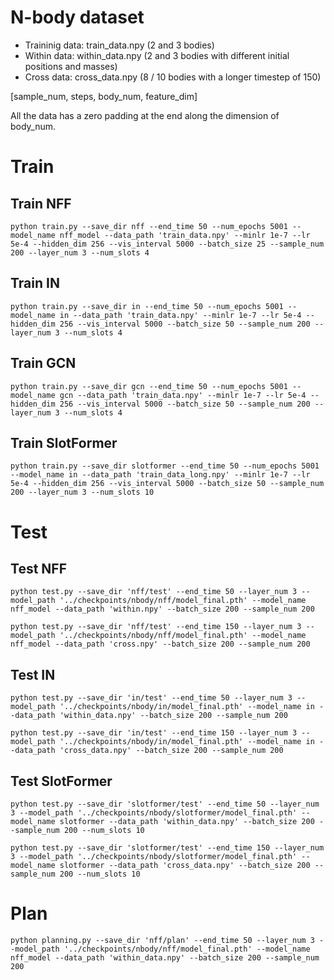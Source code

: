 # N-body dataset
* Traininig data: train_data.npy (2 and 3 bodies)
* Within data: within_data.npy (2 and 3 bodies with different initial positions and masses)
* Cross data: cross_data.npy (8 / 10 bodies with a longer timestep of 150)

[sample_num, steps, body_num, feature_dim]

All the data has a zero padding at the end along the dimension of body_num.
# Train
## Train NFF
```
python train.py --save_dir nff --end_time 50 --num_epochs 5001 --model_name nff_model --data_path 'train_data.npy' --minlr 1e-7 --lr 5e-4 --hidden_dim 256 --vis_interval 5000 --batch_size 25 --sample_num 200 --layer_num 3 --num_slots 4
```
## Train IN

```
python train.py --save_dir in --end_time 50 --num_epochs 5001 --model_name in --data_path 'train_data.npy' --minlr 1e-7 --lr 5e-4 --hidden_dim 256 --vis_interval 5000 --batch_size 50 --sample_num 200 --layer_num 3 --num_slots 4
```
## Train GCN

```
python train.py --save_dir gcn --end_time 50 --num_epochs 5001 --model_name gcn --data_path 'train_data.npy' --minlr 1e-7 --lr 5e-4 --hidden_dim 256 --vis_interval 5000 --batch_size 50 --sample_num 200 --layer_num 3 --num_slots 4
```

## Train SlotFormer
```
python train.py --save_dir slotformer --end_time 50 --num_epochs 5001 --model_name in --data_path 'train_data_long.npy' --minlr 1e-7 --lr 5e-4 --hidden_dim 256 --vis_interval 5000 --batch_size 50 --sample_num 200 --layer_num 3 --num_slots 10
```

# Test 

## Test NFF
```
python test.py --save_dir 'nff/test' --end_time 50 --layer_num 3 --model_path '../checkpoints/nbody/nff/model_final.pth' --model_name nff_model --data_path 'within.npy' --batch_size 200 --sample_num 200
```
```
python test.py --save_dir 'nff/test' --end_time 150 --layer_num 3 --model_path '../checkpoints/nbody/nff/model_final.pth' --model_name nff_model --data_path 'cross.npy' --batch_size 200 --sample_num 200
```

## Test IN
```
python test.py --save_dir 'in/test' --end_time 50 --layer_num 3 --model_path '../checkpoints/nbody/in/model_final.pth' --model_name in --data_path 'within_data.npy' --batch_size 200 --sample_num 200
```
```
python test.py --save_dir 'in/test' --end_time 150 --layer_num 3 --model_path '../checkpoints/nbody/in/model_final.pth' --model_name in --data_path 'cross_data.npy' --batch_size 200 --sample_num 200
```

## Test SlotFormer
```
python test.py --save_dir 'slotformer/test' --end_time 50 --layer_num 3 --model_path '../checkpoints/nbody/slotformer/model_final.pth' --model_name slotformer --data_path 'within_data.npy' --batch_size 200 --sample_num 200 --num_slots 10
```
```
python test.py --save_dir 'slotformer/test' --end_time 150 --layer_num 3 --model_path '../checkpoints/nbody/slotformer/model_final.pth' --model_name slotformer --data_path 'cross_data.npy' --batch_size 200 --sample_num 200 --num_slots 10
```

# Plan

```
python planning.py --save_dir 'nff/plan' --end_time 50 --layer_num 3 --model_path '../checkpoints/nbody/nff/model_final.pth' --model_name nff_model --data_path 'within_data.npy' --batch_size 200 --sample_num 200
```